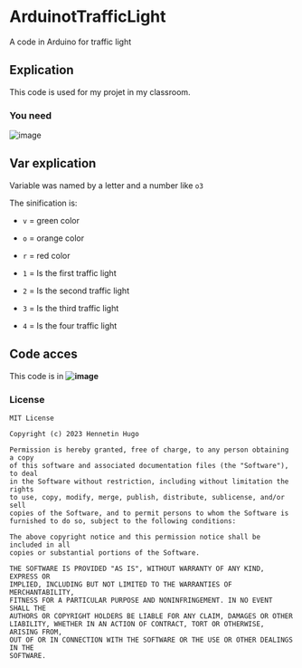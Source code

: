 # ArduinotTrafficLight
A code in Arduino for traffic light

## Explication
This code is used for my projet in my classroom.

### You need
![image](https://user-images.githubusercontent.com/81523999/225440710-bb5d2121-ad7f-4f40-9e2d-dc0a38aa09bf.png)


## Var explication
Variable was named by a letter and a number like ``o3``

The sinification is:
- ``v`` = green color
- ``o`` = orange color
- ``r`` = red color


- ``1`` = Is the first traffic light
- ``2`` = Is the second traffic light
- ``3`` = Is the third traffic light
- ``4`` = Is the four traffic light

## Code acces
This code is in **![image](https://user-images.githubusercontent.com/81523999/226837699-c7eed55c-587b-414c-b5c4-b323bb2652d0.png)**

### License
```
MIT License

Copyright (c) 2023 Hennetin Hugo

Permission is hereby granted, free of charge, to any person obtaining a copy
of this software and associated documentation files (the "Software"), to deal
in the Software without restriction, including without limitation the rights
to use, copy, modify, merge, publish, distribute, sublicense, and/or sell
copies of the Software, and to permit persons to whom the Software is
furnished to do so, subject to the following conditions:

The above copyright notice and this permission notice shall be included in all
copies or substantial portions of the Software.

THE SOFTWARE IS PROVIDED "AS IS", WITHOUT WARRANTY OF ANY KIND, EXPRESS OR
IMPLIED, INCLUDING BUT NOT LIMITED TO THE WARRANTIES OF MERCHANTABILITY,
FITNESS FOR A PARTICULAR PURPOSE AND NONINFRINGEMENT. IN NO EVENT SHALL THE
AUTHORS OR COPYRIGHT HOLDERS BE LIABLE FOR ANY CLAIM, DAMAGES OR OTHER
LIABILITY, WHETHER IN AN ACTION OF CONTRACT, TORT OR OTHERWISE, ARISING FROM,
OUT OF OR IN CONNECTION WITH THE SOFTWARE OR THE USE OR OTHER DEALINGS IN THE
SOFTWARE.

```
